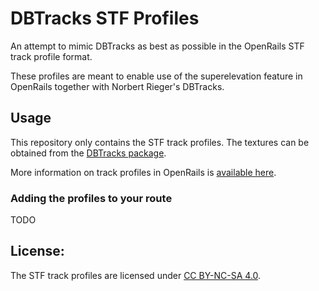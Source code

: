 
# DBTracks STF Profiles

An attempt to mimic DBTracks as best as possible in the OpenRails STF track profile format.

These profiles are meant to enable use of the superelevation feature in OpenRails together with Norbert Rieger's DBTracks.


## Usage

This repository only contains the STF track profiles. The textures can be obtained from the [DBTracks package](https://the-train.de/downloads/entry/11252-dbtracks/).

More information on track profiles in OpenRails is [available here](https://static.openrails.org/files/OpenRails-Testing-How%20to%20Provide%20Track%20Profiles%20for%20Open%20Rails%20Dynamic%20Track.pdf).

### Adding the profiles to your route

TODO


## License:

The STF track profiles are licensed under [CC BY-NC-SA 4.0](https://creativecommons.org/licenses/by-nc-sa/4.0/).
